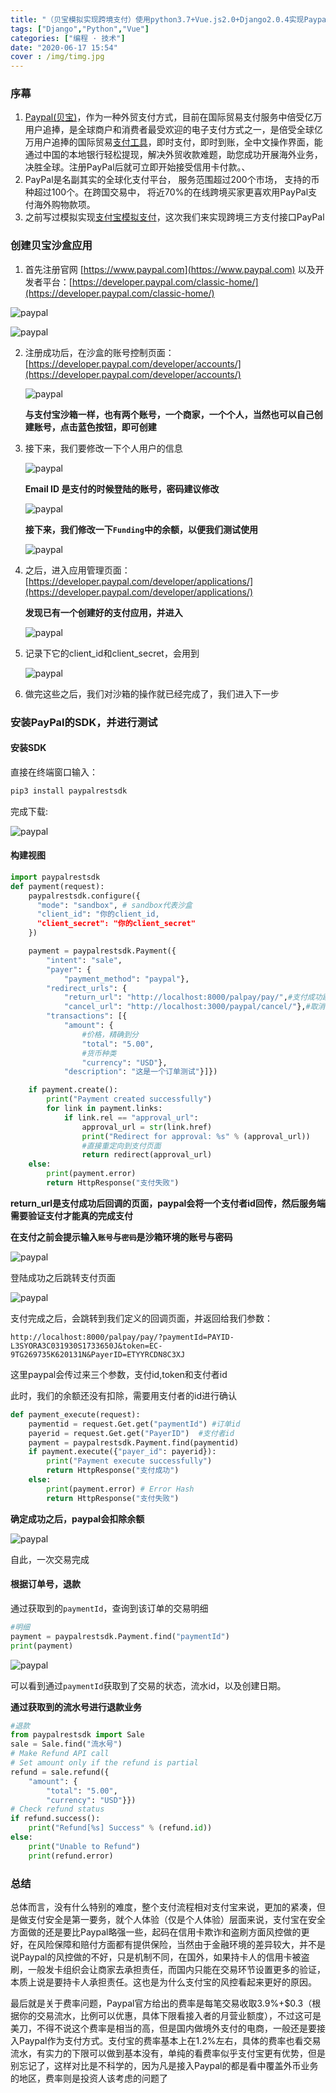 ```yaml
---
title: "（贝宝模拟实现跨境支付）使用python3.7+Vue.js2.0+Django2.0.4实现Paypal模拟跨境支付功能"
tags: ["Django","Python","Vue"]
categories: ["编程 · 技术"]
date: "2020-06-17 15:54"
cover : /img/timg.jpg
---
```


### 序幕

1. [Paypal(贝宝)](https://baike.baidu.com/item/PayPal)，作为一种外贸支付方式，目前在国际贸易支付服务中倍受亿万用户追捧，是全球商户和消费者最受欢迎的电子支付方式之一，是倍受全球亿万用户追捧的国际贸易[支付工具](https://baike.baidu.com/item/支付工具)，即时支付，即时到账，全中文操作界面，能通过中国的本地银行轻松提现，解决外贸收款难题，助您成功开展海外业务，决胜全球。注册PayPal后就可立即开始接受信用卡付款。、
2. PayPal是名副其实的全球化支付平台，  服务范围超过200个市场， 支持的币种超过100个。在跨国交易中， 将近70%的在线跨境买家更喜欢用PayPal支付海外购物款项。
3. 之前写过模拟实现[支付宝模拟支付](https://www.sirxs.cn/2020/06/13/Blog/Alipay_Sandbox/)，这次我们来实现跨境三方支付接口PayPal

### 创建贝宝沙盒应用

1.  首先注册官网 [https://www.paypal.com](https://www.paypal.com) 以及开发者平台：[https://developer.paypal.com/classic-home/](https://developer.paypal.com/classic-home/)

   ![paypal](https://wangxs020202.gitee.io/images/note/paypal1.png)

   ![paypal](https://wangxs020202.gitee.io/images/note/paypal2.png)

2. 注册成功后，在沙盒的账号控制页面：[https://developer.paypal.com/developer/accounts/](https://developer.paypal.com/developer/accounts/)

   ![paypal](https://wangxs020202.gitee.io/images/note/paypal3.png)

   **与支付宝沙箱一样，也有两个账号，一个商家，一个个人，当然也可以自己创建账号，点击蓝色按钮，即可创建**

3. 接下来，我们要修改一下个人用户的信息

   ![paypal](https://wangxs020202.gitee.io/images/note/paypal4.png)

   **Email ID 是支付的时候登陆的账号，密码建议修改**

   ![paypal](https://wangxs020202.gitee.io/images/note/paypal5.png)

   **接下来，我们修改一下`Funding`中的余额，以便我们测试使用**

   ![paypal](https://wangxs020202.gitee.io/images/note/paypal6.png)

4. 之后，进入应用管理页面：[https://developer.paypal.com/developer/applications/](https://developer.paypal.com/developer/applications/)

   **发现已有一个创建好的支付应用，并进入**

   ![paypal](https://wangxs020202.gitee.io/images/note/paypal11.png)

5. 记录下它的client_id和client_secret，会用到

   ![paypal](https://wangxs020202.gitee.io/images/note/paypal12.png)

6. 做完这些之后，我们对沙箱的操作就已经完成了，我们进入下一步

### 安装PayPal的SDK，并进行测试

#### 安装SDK

直接在终端窗口输入：

```python
pip3 install paypalrestsdk
```

完成下载:

![paypal](https://wangxs020202.gitee.io/images/note/paypal7.png)

#### 构建视图

```python
import paypalrestsdk
def payment(request):
    paypalrestsdk.configure({
      "mode": "sandbox", # sandbox代表沙盒
      "client_id": "你的client_id,
      "client_secret": "你的client_secret" 
    })

    payment = paypalrestsdk.Payment({
        "intent": "sale",
        "payer": {
            "payment_method": "paypal"},
        "redirect_urls": {
            "return_url": "http://localhost:8000/palpay/pay/",#支付成功跳转页面
            "cancel_url": "http://localhost:3000/paypal/cancel/"},#取消支付页面
        "transactions": [{
            "amount": {
                #价格，精确到分
                "total": "5.00",
                #货币种类
                "currency": "USD"},
            "description": "这是一个订单测试"}]})

    if payment.create():
        print("Payment created successfully")
        for link in payment.links:
            if link.rel == "approval_url":
                approval_url = str(link.href)
                print("Redirect for approval: %s" % (approval_url))
                #直接重定向到支付页面
                return redirect(approval_url)
    else:
        print(payment.error)
        return HttpResponse("支付失败")
```

**return_url是支付成功后回调的页面，paypal会将一个支付者id回传，然后服务端需要验证支付才能真的完成支付**

**在支付之前会提示输入`账号`与`密码`是沙箱环境的账号与密码**

![paypal](https://wangxs020202.gitee.io/images/note/paypal9.png)

登陆成功之后跳转支付页面

![paypal](https://wangxs020202.gitee.io/images/note/paypal8.png)

支付完成之后，会跳转到我们定义的回调页面，并返回给我们参数：

`http://localhost:8000/palpay/pay/?paymentId=PAYID-L3SYORA3C031930S1733650J&token=EC-9TG269735K620131N&PayerID=ETYYRCDN8C3XJ  `

这里paypal会传过来三个参数，支付id,token和支付者id

此时，我们的余额还没有扣除，需要用支付者的id进行确认

```python
def payment_execute(request):
    paymentid = request.Get.get("paymentId") #订单id
    payerid = request.Get.get("PayerID")  #支付者id
    payment = paypalrestsdk.Payment.find(paymentid)
    if payment.execute({"payer_id": payerid}):
        print("Payment execute successfully")
        return HttpResponse("支付成功")
    else:
        print(payment.error) # Error Hash
        return HttpResponse("支付失败")
```

**确定成功之后，paypal会扣除余额**

![paypal](https://wangxs020202.gitee.io/images/note/paypal10.png)

自此，一次交易完成

#### 根据订单号，退款

通过获取到的`paymentId`，查询到该订单的交易明细

```python
#明细
payment = paypalrestsdk.Payment.find("paymentId")
print(payment)
```

![paypal](https://wangxs020202.gitee.io/images/note/paypal13.png)

可以看到通过`paymentId`获取到了交易的状态，流水id，以及创建日期。

**通过获取到的流水号进行退款业务**

```python
#退款
from paypalrestsdk import Sale
sale = Sale.find("流水号")
# Make Refund API call
# Set amount only if the refund is partial
refund = sale.refund({
    "amount": {
        "total": "5.00",
        "currency": "USD"}})
# Check refund status
if refund.success():
    print("Refund[%s] Success" % (refund.id))
else:
    print("Unable to Refund")
    print(refund.error)
```

### 总结

总体而言，没有什么特别的难度，整个支付流程相对支付宝来说，更加的紧凑，但是做支付安全是第一要务，就个人体验（仅是个人体验）层面来说，支付宝在安全方面做的还是要比Paypal略强一些，起码在信用卡欺诈和盗刷方面风控做的更好，在风险保障和赔付方面都有提供保险，当然由于金融环境的差异较大，并不是说Paypal的风控做的不好，只是机制不同，在国外，如果持卡人的信用卡被盗刷，一般发卡组织会让商家去承担责任，而国内只能在交易环节设置更多的验证，本质上说是要持卡人承担责任。这也是为什么支付宝的风控看起来更好的原因。

  最后就是关于费率问题，Paypal官方给出的费率是每笔交易收取3.9%+$0.3（根据你的交易流水，比例可以优惠，具体下限看接入者的月营业额度），不过这可是美刀，不得不说这个费率是相当的高，但是国内做境外支付的电商，一般还是要接入Paypal作为支付方式。支付宝的费率基本上在1.2%左右，具体的费率也看交易流水，有实力的下限可以做到基本没有，单纯的看费率似乎支付宝更有优势，但是别忘记了，这样对比是不科学的，因为凡是接入Paypal的都是看中覆盖外币业务的地区，费率则是投资人该考虑的问题了